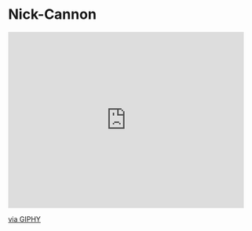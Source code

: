 # Nick-Cannon

<iframe src="https://giphy.com/embed/mPzWVA5upG7GjyX6yE" width="480" height="360" frameBorder="0" class="giphy-embed" allowFullScreen></iframe><p><a href="https://giphy.com/gifs/nickcannon-nick-cannon-mPzWVA5upG7GjyX6yE">via GIPHY</a></p>
